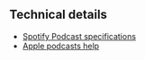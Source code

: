 ## Technical details

* [Spotify Podcast specifications](https://podcasters.spotify.com/terms/Spotify_Podcast_Delivery_Specification_v1.6.pdf)
* [Apple podcasts help](https://help.apple.com/itc/podcasts_connect/#/)
